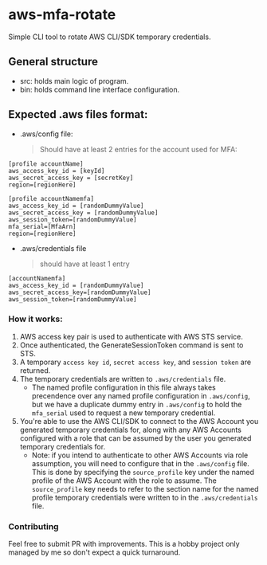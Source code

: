 # aws-mfa-rotate
Simple CLI tool to rotate AWS CLI/SDK temporary credentials.

## General structure
- src: holds main logic of program.
- bin: holds command line interface configuration.

## Expected .aws files format:
- .aws/config file:
    > Should have at least 2 entries for the account used for MFA:

```
[profile accountName]
aws_access_key_id = [keyId]
aws_secret_access_key = [secretKey]
region=[regionHere]

[profile accountNamemfa]
aws_access_key_id = [randomDummyValue]
aws_secret_access_key = [randomDummyValue]
aws_session_token=[randomDummyValue]
mfa_serial=[MfaArn]
region=[regionHere]
```

- .aws/credentials file
    > should have at least 1 entry

```
[accountNamemfa]
aws_access_key_id = [randomDummyValue]
aws_secret_access_key=[randomDummyValue]
aws_session_token=[randomDummyValue]
```

### How it works:
1. AWS access key pair is used to authenticate with AWS STS service.
2. Once authenticated, the GenerateSessionToken command is sent to STS.
3. A temporary `access key id`, `secret access key`, and `session token` are returned.
4. The temporary credentials are written to `.aws/credentials` file.
    - The named profile configuration in this file always takes precendence over
    any named profile configuration in `.aws/config`, but we have a duplicate dummy
    entry in `.aws/config` to hold the `mfa_serial` used to request a new temporary
    credential.
5. You're able to use the AWS CLI/SDK to connect to the AWS Account you generated
   temporary credentials for, along with any AWS Accounts configured with a role
   that can be assumed by the user you generated temporary credentials for.
   - Note: if you intend to authenticate to other AWS Accounts via role assumption,
   you will need to configure that in the `.aws/config` file. This is done by specifying
   the `source_profile` key under the named profile of the AWS Account with the role
   to assume. The `source_profile` key needs to refer to the section name for the named profile
   temporary credentials were written to in the `.aws/credentials` file.

### Contributing
Feel free to submit PR with improvements. This is a hobby project only managed by me so don't expect a quick turnaround.